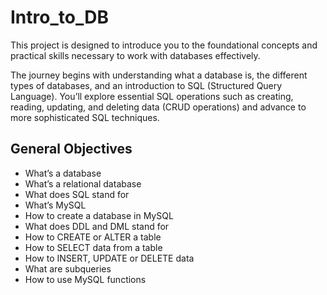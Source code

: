 # Intro_to_DB

This project is designed to introduce you to the foundational concepts and practical skills necessary to work with databases effectively.

The journey begins with understanding what a database is, the different types of databases, and an introduction to SQL (Structured Query Language). You’ll explore essential SQL operations such as creating, reading, updating, and deleting data (CRUD operations) and advance to more sophisticated SQL techniques.

## General Objectives
- What’s a database
- What’s a relational database
- What does SQL stand for
- What’s MySQL
- How to create a database in MySQL
- What does DDL and DML stand for
- How to CREATE or ALTER a table
- How to SELECT data from a table
- How to INSERT, UPDATE or DELETE data
- What are subqueries
- How to use MySQL functions
